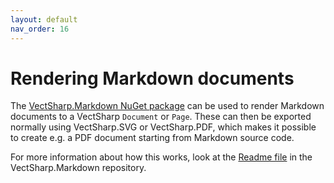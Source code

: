 ```yaml
---
layout: default
nav_order: 16
---
```


# Rendering Markdown documents

The [VectSharp.Markdown NuGet package](https://www.nuget.org/packages/VectSharp.Markdown) can be used to render Markdown documents to a VectSharp `Document` or `Page`. These can then be exported normally using VectSharp.SVG or VectSharp.PDF, which makes it possible to create e.g. a PDF document starting from Markdown source code.

For more information about how this works, look at the [Readme file](https://github.com/arklumpus/VectSharp/blob/master/VectSharp.Markdown/Readme.md) in the VectSharp.Markdown repository.


